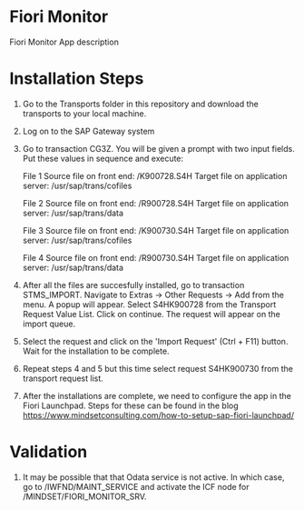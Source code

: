 # Fiori Monitor
Fiori Monitor App description

# Installation Steps
1.  Go to the Transports folder in this repository and download the transports to your local machine.
2.  Log on to the SAP Gateway system
3.  Go to transaction CG3Z. You will be given a prompt with two input fields. Put these values in sequence and execute:
    
    File 1
    Source file on front end: <File path in your local machine>/K900728.S4H
    Target file on application server: /usr/sap/trans/cofiles
    
    File 2
    Source file on front end: <File path in your local machine>/R900728.S4H
    Target file on application server: /usr/sap/trans/data
  
    File 3
    Source file on front end: <File path in your local machine>/K900730.S4H
    Target file on application server: /usr/sap/trans/cofiles
    
    File 4
    Source file on front end: <File path in your local machine>/R900730.S4H
    Target file on application server: /usr/sap/trans/data
  
 4. After all the files are succesfully installed, go to transaction STMS_IMPORT. Navigate to Extras -> Other Requests -> Add from the menu. A popup will appear. Select S4HK900728 from the Transport Request Value List. Click on continue. The request will appear on the import queue. 
 5. Select the request and click on the 'Import Request' (Ctrl + F11) button. Wait for the installation to be complete. 
 6. Repeat steps 4 and 5 but this time select request S4HK900730 from the transport request list.
 7. After the installations are complete, we need to configure the app in the Fiori Launchpad. Steps for these can be found in the blog https://www.mindsetconsulting.com/how-to-setup-sap-fiori-launchpad/
 
 # Validation 
 1. It may be possible that that Odata service is not active. In which case, go to /IWFND/MAINT_SERVICE and activate the ICF node for /MINDSET/FIORI_MONITOR_SRV.
 
 

